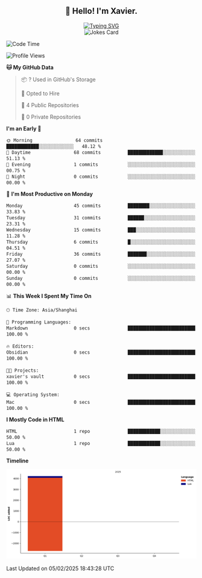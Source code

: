 <h2 align="center">👋 Hello! I'm Xavier.</h2>

<!-- typing svg starts -->
<div align="center">
 <a href="https://git.io/typing-svg"><img src="https://readme-typing-svg.demolab.com?font=Fira+Code&size=16&pause=1000&color=FFFFFFF0&width=435&lines=Fear+is+temporary.+Regret+is+forever." alt="Typing SVG" /></a>
</div>
<!-- typing svg ends -->

<!-- jokes card -->
<div align="center">
 <img src="https://readme-jokes.vercel.app/api?hideBorder" alt="Jokes Card" />
</div>

<!--START_SECTION:waka-->
![Code Time](http://img.shields.io/badge/Code%20Time-217%20hrs%2024%20mins-blue)

![Profile Views](http://img.shields.io/badge/Profile%20Views-4-blue)

**🐱 My GitHub Data** 

> 📦 ? Used in GitHub's Storage 
 > 
> 💼 Opted to Hire
 > 
> 📜 4 Public Repositories 
 > 
> 🔑 0 Private Repositories 
 > 
**I'm an Early 🐤** 

```text
🌞 Morning                64 commits          ████████████░░░░░░░░░░░░░   48.12 % 
🌆 Daytime                68 commits          █████████████░░░░░░░░░░░░   51.13 % 
🌃 Evening                1 commits           ░░░░░░░░░░░░░░░░░░░░░░░░░   00.75 % 
🌙 Night                  0 commits           ░░░░░░░░░░░░░░░░░░░░░░░░░   00.00 % 
```
📅 **I'm Most Productive on Monday** 

```text
Monday                   45 commits          ████████░░░░░░░░░░░░░░░░░   33.83 % 
Tuesday                  31 commits          ██████░░░░░░░░░░░░░░░░░░░   23.31 % 
Wednesday                15 commits          ███░░░░░░░░░░░░░░░░░░░░░░   11.28 % 
Thursday                 6 commits           █░░░░░░░░░░░░░░░░░░░░░░░░   04.51 % 
Friday                   36 commits          ███████░░░░░░░░░░░░░░░░░░   27.07 % 
Saturday                 0 commits           ░░░░░░░░░░░░░░░░░░░░░░░░░   00.00 % 
Sunday                   0 commits           ░░░░░░░░░░░░░░░░░░░░░░░░░   00.00 % 
```


📊 **This Week I Spent My Time On** 

```text
🕑︎ Time Zone: Asia/Shanghai

💬 Programming Languages: 
Markdown                 0 secs              █████████████████████████   100.00 % 

🔥 Editors: 
Obsidian                 0 secs              █████████████████████████   100.00 % 

🐱‍💻 Projects: 
xavier's vault           0 secs              █████████████████████████   100.00 % 

💻 Operating System: 
Mac                      0 secs              █████████████████████████   100.00 % 
```

**I Mostly Code in HTML** 

```text
HTML                     1 repo              ████████████░░░░░░░░░░░░░   50.00 % 
Lua                      1 repo              ████████████░░░░░░░░░░░░░   50.00 % 
```



**Timeline**

![Lines of Code chart](https://raw.githubusercontent.com/xavier2code/xavier2code/main/assets/bar_graph.png)


 Last Updated on 05/02/2025 18:43:28 UTC
<!--END_SECTION:waka-->
